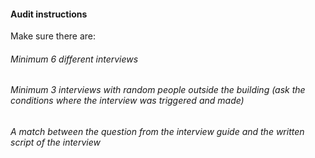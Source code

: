 #### Audit instructions

Make sure there are: 

###### Minimum 6 different interviews
###### Minimum 3 interviews with random people outside the building (ask the conditions where the interview was triggered and made)
###### A match between the question from the interview guide and the written script of the interview